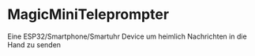 # MagicMiniTeleprompter
Eine ESP32/Smartphone/Smartuhr Device um heimlich Nachrichten in die Hand zu senden 
